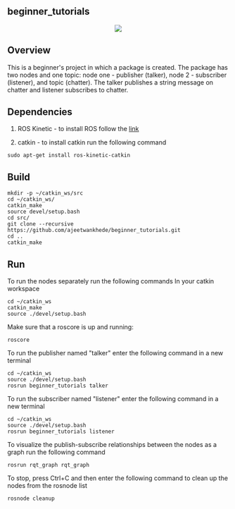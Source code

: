 ## beginner_tutorials
<p align="center">
<a href='https://opensource.org/licenses/MIT'><img src='https://img.shields.io/badge/License-MIT-brightgreen.svg'/></a>
</p>

## Overview
This is a beginner's project in which a package is created. The package has two nodes and one topic: node one - publisher (talker), node 2 - subscriber (listener), and topic (chatter). The talker publishes a string message on chatter and listener subscribes to chatter.

## Dependencies
1. ROS Kinetic - to install ROS follow the [link](http://wiki.ros.org/kinetic/Installation)

2. catkin - to install catkin run the following command
```
sudo apt-get install ros-kinetic-catkin
```
## Build
```
mkdir -p ~/catkin_ws/src
cd ~/catkin_ws/
catkin_make
source devel/setup.bash
cd src/
git clone --recursive https://github.com/ajeetwankhede/beginner_tutorials.git
cd ..
catkin_make
```

## Run
To run the nodes separately run the following commands
In your catkin workspace
```
cd ~/catkin_ws
catkin_make
source ./devel/setup.bash
```

Make sure that a roscore is up and running:
```
roscore
```

To run the publisher named "talker" enter the following command in a new terminal
```
cd ~/catkin_ws
source ./devel/setup.bash
rosrun beginner_tutorials talker
```

To run the subscriber named "listener" enter the following command in a new terminal
```
cd ~/catkin_ws
source ./devel/setup.bash
rosrun beginner_tutorials listener
```
To visualize the publish-subscribe relationships between the nodes as a graph run the following command
```
rosrun rqt_graph rqt_graph
```
To stop, press Ctrl+C and then enter the following command to clean up the nodes from the rosnode list
```
rosnode cleanup
```
